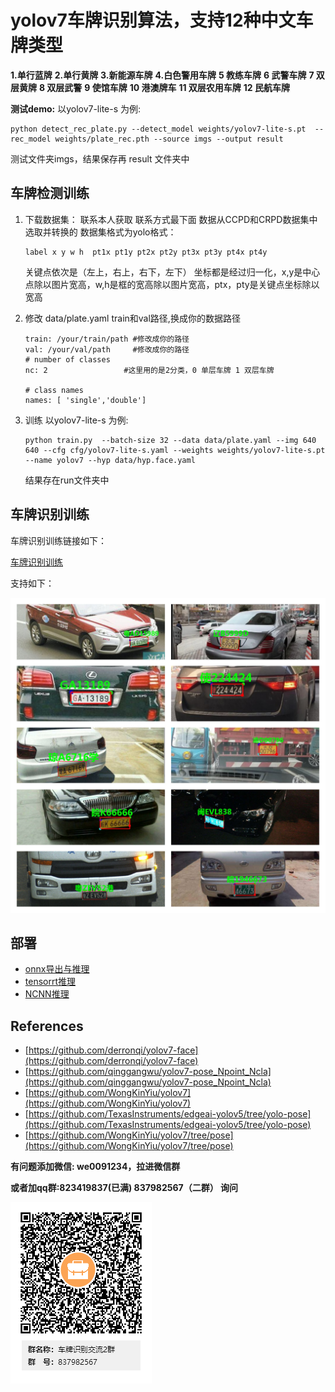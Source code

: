 # **yolov7车牌识别算法，支持12种中文车牌类型**

**1.单行蓝牌**
**2.单行黄牌**
**3.新能源车牌**
**4.白色警用车牌**
**5 教练车牌**
**6 武警车牌**
**7 双层黄牌**
**8 双层武警**
**9 使馆车牌**
**10 港澳牌车**
**11 双层农用车牌**
**12 民航车牌**

**测试demo:**
以yolov7-lite-s 为例:

```
python detect_rec_plate.py --detect_model weights/yolov7-lite-s.pt  --rec_model weights/plate_rec.pth --source imgs --output result
```

测试文件夹imgs，结果保存再 result 文件夹中

## **车牌检测训练**

1. 下载数据集： 联系本人获取 联系方式最下面 数据从CCPD和CRPD数据集中选取并转换的
   数据集格式为yolo格式：

   ```
   label x y w h  pt1x pt1y pt2x pt2y pt3x pt3y pt4x pt4y
   ```

   关键点依次是（左上，右上，右下，左下）
   坐标都是经过归一化，x,y是中心点除以图片宽高，w,h是框的宽高除以图片宽高，ptx，pty是关键点坐标除以宽高
2. 修改 data/plate.yaml    train和val路径,换成你的数据路径

   ```
   train: /your/train/path #修改成你的路径
   val: /your/val/path     #修改成你的路径
   # number of classes
   nc: 2                 #这里用的是2分类，0 单层车牌 1 双层车牌

   # class names
   names: [ 'single','double']

   ```
3. 训练
   以yolov7-lite-s 为例:

   ```
   python train.py  --batch-size 32 --data data/plate.yaml --img 640 640 --cfg cfg/yolov7-lite-s.yaml --weights weights/yolov7-lite-s.pt --name yolov7 --hyp data/hyp.face.yaml
   ```

   结果存在run文件夹中

## **车牌识别训练**

车牌识别训练链接如下：

[车牌识别训练](https://github.com/we0091234/crnn_plate_recognition)

支持如下：

![Image ](data/images/demo.jpg)

## 部署

* [onnx导出与推理](https://github.com/we0091234/yolov7_plate/tree/master/onnx)
* [tensorrt推理](https://github.com/we0091234/yolov7_plate/tree/master/tensorrt)
* [NCNN推理](https://github.com/we0091234/NCNN_SAMPLE/tree/master/ncnn_plate_v7)

## References

* [https://github.com/derronqi/yolov7-face](https://github.com/derronqi/yolov7-face)
* [https://github.com/qinggangwu/yolov7-pose_Npoint_Ncla](https://github.com/qinggangwu/yolov7-pose_Npoint_Ncla)
* [https://github.com/WongKinYiu/yolov7](https://github.com/WongKinYiu/yolov7)
* [https://github.com/TexasInstruments/edgeai-yolov5/tree/yolo-pose](https://github.com/TexasInstruments/edgeai-yolov5/tree/yolo-pose)
* [https://github.com/WongKinYiu/yolov7/tree/pose](https://github.com/WongKinYiu/yolov7/tree/pose)

**有问题添加微信: we0091234，拉进微信群**

**或者加qq群:823419837(已满) 837982567（二群） 询问**

![Image ](data/images/105384078.png)
